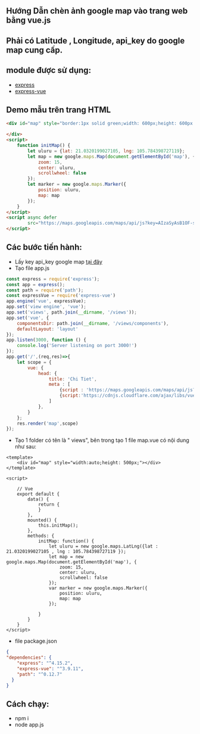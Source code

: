 ## Hướng Dẫn chèn ảnh google map vào trang web bằng vue.js
   
## Phải có Latitude , Longitude, api_key do google map cung cấp.

## module được sử dụng:
* [express](https://expressjs.com/)
* [express-vue](https://www.npmjs.com/package/express-vue)
   
## Demo mẫu trên trang HTML 

```html
<div id="map" style="border:1px solid green;width: 600px;height: 600px ">

</div>
<script>
    function initMap() {
        let uluru = {lat: 21.0320199027105, lng: 105.784398727119};
        let map = new google.maps.Map(document.getElementById('map'), {
            zoom: 15,
            center: uluru,
            scrollwheel: false
        });
        let marker = new google.maps.Marker({
            position: uluru,
            map: map
        });
    }
</script>
<script async defer
        src="https://maps.googleapis.com/maps/api/js?key=AIzaSyAsB1OF-sOPmmMd9bwLpJfJfrdumJ_A6dI&callback=initMap">
</script>
```

## Các bước tiến hành:
* Lấy key api_key google map [tại đây](https://developers.google.com/maps/documentation/javascript/get-api-key)
* Tạo file app.js
```javascript
const express = require('express');
const app = express();
const path = require('path');
const expressVue = require('express-vue')
app.engine('vue', expressVue);
app.set('view engine', 'vue');
app.set('views', path.join(__dirname, '/views'));
app.set('vue', {
    componentsDir: path.join(__dirname, '/views/components'),
    defaultLayout: 'layout'
});
app.listen(3000, function () {
    console.log('Server listening on port 3000!')
});
app.get('/',(req,res)=>{
    let scope = {
        vue: {
            head: {
                title: 'Chi Tiet',
                meta : [
                    {script : 'https://maps.googleapis.com/maps/api/js?key=AIzaSyAsB1OF-sOPmmMd9bwLpJfJfrdumJ_A6dI&callback=initMap'},
                    {script:'https://cdnjs.cloudflare.com/ajax/libs/vue/2.2.6/vue.min.js'}
                ]
            },
        }
    };
    res.render('map',scope)
});
```
* Tạo 1 folder có tên là " views", bên trong tạo 1 file map.vue có nội dung như sau:
```vue
<template>
    <div id="map" style="width:auto;height: 500px;"></div>
</template>

<script>

    // Vue
    export default {
        data() {
            return {
            }
        },
        mounted() {
            this.initMap();
        },
        methods: {
            initMap: function() {
                let uluru = new google.maps.LatLng({lat : 21.0320199027105 , lng : 105.784398727119 });
                let map = new google.maps.Map(document.getElementById('map'), {
                    zoom: 15,
                    center: uluru,
                    scrollwheel: false
                });
                var marker = new google.maps.Marker({
                    position: uluru,
                    map: map
                });

            }
        }
    }
</script>
```
* file package.json
```json
{
"dependencies": {
    "express": "^4.15.2",
    "express-vue": "^3.9.11",
    "path": "^0.12.7"
  }
}
```
## Cách chạy:
* npm i
* node app.js